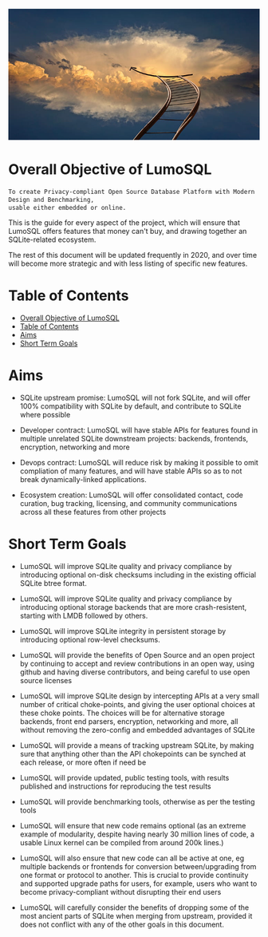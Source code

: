 <!-- SPDX-License-Identifier: CC-BY-SA-4.0 -->
<!-- SPDX-FileCopyrightText: 2020 The LumoSQL Authors -->
<!-- SPDX-ArtifactOfProjectName: LumoSQL -->
<!-- SPDX-FileType: Documentation -->
<!-- SPDX-FileComment: Original by Dan Shearer, 2020 -->

![](./images/lumo-project-aims-intro.jpg "XXXXXXXXXX")

Overall Objective of LumoSQL
============================

	To create Privacy-compliant Open Source Database Platform with Modern Design and Benchmarking,
	usable either embedded or online.

This is the guide for every aspect of the project, which will ensure that
LumoSQL offers features that money can't buy, and drawing together an
SQLite-related ecosystem.

The rest of this document will be updated frequently in 2020, and over time
will become more strategic and with less listing of specific new features.

Table of Contents
=================

   * [Overall Objective of LumoSQL](#overall-objective-of-lumosql)
   * [Table of Contents](#table-of-contents)
   * [Aims](#aims)
   * [Short Term Goals](#short-term-goals)

Aims
====

* SQLite upstream promise: LumoSQL will not fork SQLite, and will offer 100%
  compatibility with SQLite by default, and contribute to SQLite where possible

* Developer contract: LumoSQL will have stable APIs for features found in
  multiple unrelated SQLite downstream projects: backends, frontends,
  encryption, networking and more

* Devops contract: LumoSQL will reduce risk by making it possible to omit
  compliation of many features, and will have stable APIs so as to not break
  dynamically-linked applications.

* Ecosystem creation: LumoSQL will offer consolidated contact, code curation, bug tracking,
  licensing, and community communications across all these features from
  other projects


Short Term Goals
================

* LumoSQL will improve SQLite quality and privacy compliance by introducing
optional on-disk checksums including in the existing official SQLite btree
format.

* LumoSQL will improve SQLite quality and privacy compliance by introducing
optional storage backends that are more crash-resistent, starting with LMDB
followed by others.

* LumoSQL will improve SQLite integrity in persistent storage by introducing
optional row-level checksums.

* LumoSQL will provide the benefits of Open Source and an open project
by continuing to accept and review contributions in an open way, using
github and having diverse contributors, and being careful to use open
source licenses

* LumoSQL will improve SQLite design by intercepting APIs at a very small
number of critical choke-points, and giving the user optional choices at
these choke points. The choices will be for alternative storage backends,
front end parsers, encryption, networking and more, all without removing
the zero-config and embedded advantages of SQLite

* LumoSQL will provide a means of tracking upstream SQLite, by making
sure that anything other than the API chokepoints can be synched at each
release, or more often if need be

* LumoSQL will provide updated, public testing tools, with results published
and instructions for reproducing the test results

* LumoSQL will provide benchmarking tools, otherwise as per the testing
tools

* LumoSQL will ensure that new code remains optional (as an extreme
example of modularity, despite having nearly 30 million lines of code, a
usable Linux kernel can be compiled from around 200k lines.)

* LumoSQL will also ensure that new code can all be active at one, eg
multiple backends or frontends for conversion between/upgrading from one
format or protocol to another. This is crucial to provide continuity and
supported upgrade paths for users, for example, users who want to become
privacy-compliant without disrupting their end users

* LumoSQL will carefully consider the benefits of dropping some of the most
ancient parts of SQLite when merging from upstream, provided it does not
conflict with any of the other goals in this document.

